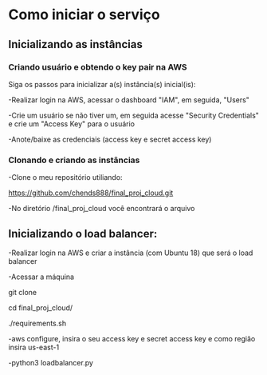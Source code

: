 # Como iniciar o serviço

## Inicializando as instâncias

### Criando usuário e obtendo o key pair na AWS

Siga os passos para inicializar a(s) instância(s) inicial(is):

-Realizar login na AWS, acessar o dashboard "IAM", em seguida, "Users"

-Crie um usuário se não tiver um, em seguida acesse "Security Credentials" e crie um "Access Key" para o usuário

-Anote/baixe as credenciais (access key e secret access key)

### Clonando e criando as instâncias

-Clone o meu repositório utiliando:

https://github.com/chends888/final_proj_cloud.git

-No diretório /final_proj_cloud você encontrará o arquivo


## Inicializando o load balancer:
-Realizar login na AWS e criar a instância (com Ubuntu 18) que será o load balancer

-Acessar a máquina


git clone

cd final_proj_cloud/

./requirements.sh

-aws configure, insira o seu access key e secret access key e como região insira us-east-1

-python3 loadbalancer.py


